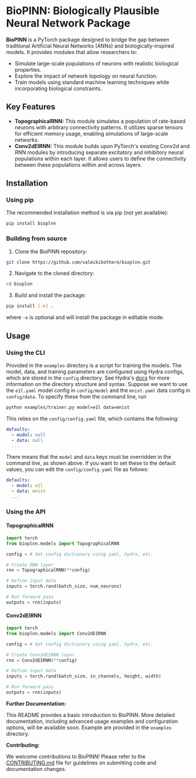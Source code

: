 # BioPlNN: Biologically Plausible Neural Network Package

**BioPlNN** is a PyTorch package designed to bridge the gap between traditional Artificial Neural Networks (ANNs) and biologically-inspired models. It provides modules that allow researchers to:

* Simulate large-scale populations of neurons with realistic biological properties.
* Explore the impact of network topology on neural function.
* Train models using standard machine learning techniques while incorporating biological constraints.

## Key Features

* **TopographicalRNN:** This module simulates a population of rate-based neurons with arbitrary connectivity patterns. It utilizes sparse tensors for efficient memory usage, enabling simulations of large-scale networks.
* **Conv2dEIRNN:** This module builds upon PyTorch's existing Conv2d and RNN modules by introducing separate excitatory and inhibitory neural populations within each layer. It allows users to define the connectivity between these populations within and across layers.

## Installation

### Using pip

The recommended installation method is via pip (not yet available):

```bash
pip install bioplnn
```

### Building from source

1. Clone the BioPlNN repository:

```bash
git clone https://github.com/valmikikothare/bioplnn.git
```

2. Navigate to the cloned directory:

```bash
cd bioplnn
```

3. Build and install the package:

```bash
pip install [-e] .
```
where `-e` is optional and will install the package in editable mode.

## Usage

### Using the CLI

Provided in the `examples` directory is a script for training the models.
The model, data, and training parameters are configured using Hydra configs,
which are stored in the `config` directory. See Hydra's
[docs](https://hydra.cc/docs/intro) for more information on the directory
structure and syntax.
Suppose we want to use the `e1l.yaml` model config in `config/model` and
the `mnist.yaml` data config in `config/data`. To specify these from the
command line, run
```bash
python examples/trainer.py model=e1l data=mnist
```
This relies on the `config/config.yaml` file, which contains
the following:
```yaml
defaults:
  - model: null
  - data: null
  ...
```
There means that the `model` and `data` keys must be overridden in the command
line, as shown above. If you want to set these to the default values, you can
edit the `config/config.yaml` file as follows:
```yaml
defaults:
  - model: e1l
  - data: mnist
  ...
```

### Using the API

#### TopographicalRNN

```python
import torch
from bioplnn.models import TopographicalRNN

config = # Get config dictionary using yaml, hydra, etc.

# Create RNN layer
rnn = TopographicalRNN(**config)

# Define input data
inputs = torch.rand(batch_size, num_neurons)

# Run forward pass
outputs = rnn(inputs)
```

#### Conv2dEIRNN

```python
import torch
from bioplnn.models import Conv2dEIRNN

config = # Get config dictionary using yaml, hydra, etc.

# Create Conv2dEIRNN layer
rnn = Conv2dEIRNN(**config)

# Define input data
inputs = torch.rand(batch_size, in_channels, height, width)

# Run forward pass
outputs = rnn(inputs)
```

**Further Documentation:**

This README provides a basic introduction to BioPlNN. More detailed documentation, including advanced usage examples and configuration options, will be available soon. Example are provided in the `examples` directory.

**Contributing:**

We welcome contributions to BioPlNN! Please refer to the [CONTRIBUTING.md](CONTRIBUTING.md) file for guidelines on submitting code and documentation changes.
